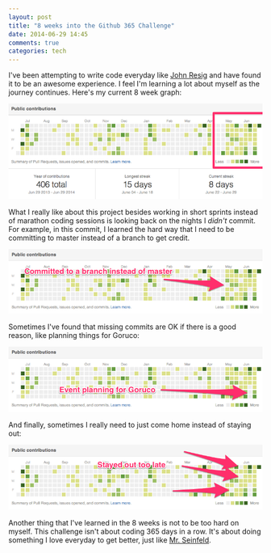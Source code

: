 ```yaml
---
layout: post
title: "8 weeks into the Github 365 Challenge"
date: 2014-06-29 14:45
comments: true
categories: tech
---
```


I've been attempting to write code everyday like [John Resig](http://ejohn.org/blog/write-code-every-day/)
and have found it to be an awesome experience. I feel I'm learning a lot about myself as the journey continues.
Here's my current 8 week graph:

![8 Weeks In](/assets/images/posts/8_weeks_in.png)

What I really like about this project besides working in short sprints instead of marathon coding sessions
is looking back on the nights I _didn't_ commit. For example, in this commit, I learned the hard way that
I need to be committing to master instead of a branch to get credit.

![Commiting to a branch](/assets/images/posts/commiting_to_branch.png)

Sometimes I've found that missing commits are OK if there is a good reason, like planning things for Goruco:

![Goruco planning](/assets/images/posts/goruco_planning.png)

And finally, sometimes I really need to just come home instead of staying out:

![Out too late](/assets/images/posts/out_too_late.png)

Another thing that I've learned in the 8 weeks is not to be too hard on myself. This challenge isn't about
coding 365 days in a row. It's about doing something I love everyday to get better, just like
[Mr. Seinfeld](http://www.writersstore.com/dont-break-the-chain-jerry-seinfeld/).
